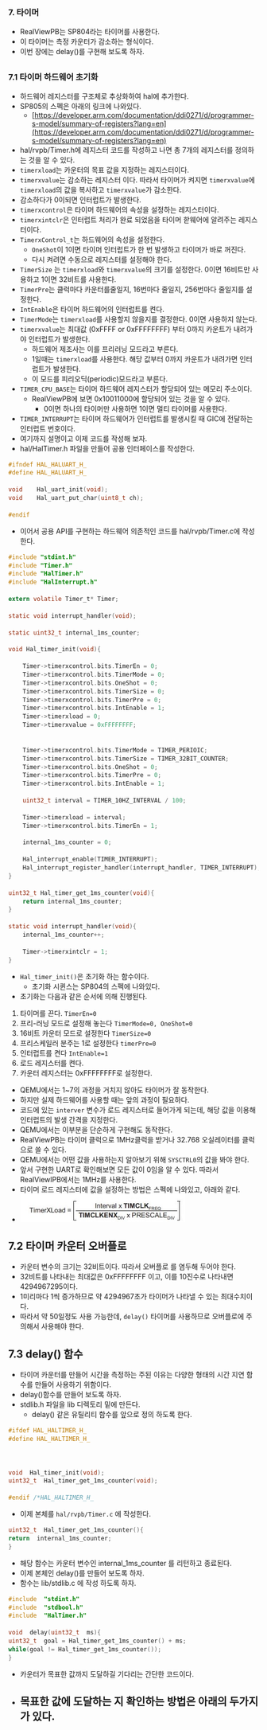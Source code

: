 ##
###  7. 타이머
- RealViewPB는 SP804라는 타이머를 사용한다.
- 이 타이머는 측정 카운터가 감소하는 형식이다.
- 이번 장에는 delay()를 구현해 보도록 하자.
##
### 7.1 타이머 하드웨어 초기화
- 하드웨어 레지스터를 구조체로 추상화하여 hal에 추가한다.
- SP805의 스펙은 아래의 링크에 나와있다.
	- [https://developer.arm.com/documentation/ddi0271/d/programmer-s-model/summary-of-registers?lang=en](https://developer.arm.com/documentation/ddi0271/d/programmer-s-model/summary-of-registers?lang=en)
- hal/rvpb/Timer.h에 레지스터 코드를 작성하고 나면 총 7개의 레지스터를 정의하는 것을 알 수 있다.
- `timerxload`는 카운터의 목표 값을 지정하는 레지스터이다.
- `timerxvalue`는 감소하는 레지스터 이다. 따라서 타이머가 켜지면 `timerxvalue`에 `timerxload`의 값을 복사하고 `timerxvalue`가 감소한다.
- 감소하다가 0이되면 인터럽트가 발생한다.
- `timerxcontrol`은 타이머 하드웨어의 속성을 설정하는 레지스터이다.
- `timerxintclr`은 인터럽트 처리가 완료 되었음을 타이머 핟웨어에 알려주는 레지스터이다.
- `TimerxControl_t`는 하드웨어의 속성을 설정한다.
	- `OneShot`이 1이면 타이머 인터럽트가 한 번 발생하고 타이머가 바로 꺼진다.
	- 다시 켜려면 수동으로 레지스터를 설정해야 한다.
- `TimerSize` 는 `timerxload`와 `timerxvalue`의 크기를 설정한다. 0이면 16비트만 사용하고 1이면 32비트를 사용한다.
- `TimerPre`는 클럭마다 카운터를줄일지, 16번마다 줄일지, 256번마다 줄일지를 설정한다.
- `IntEnable`은 타이머 하드웨어의 인터럽트를 켠다.
- `TimerMode`는 `timerxload`를 사용할지 않을지를 결정한다. 0이면 사용하지 않는다.
- `timerxvalue`는 최대값 (0xFFFF or 0xFFFFFFFF) 부터 0까지 카운트가 내려가야 인터럽트가 발생한다.
	- 하드웨어 제조사는 이를 프리러닝 모드라고 부른다.
	- 1일때는 `timerxload`를 사용한다. 해당 값부터 0까지 카운트가 내려가면 인터럽트가 발생한다.
	- 이 모드를 피리오딕(periodic)모드라고 부른다.
- `TIMER_CPU_BASE`는 타이머 하드웨어 레지스터가 할당되어 있는 메모리 주소이다.
	-  RealViewPB에 보면 0x10011000에 할당되어 있는 것을 알 수 있다.
		- 0이면 하나의 타이머만 사용하면 1이면 멀티 타이머를 사용한다.
- `TIMER_INTERRUPT`는 타이머 하드웨어가 인터럽트를 발생시킬 때 GIC에 전달하는 인터럽트 번호이다.
- 여기까지 설명이고 이제 코드를 작성해 보자.
- hal/HalTimer.h 파일을 만들어 공용 인터페이스를 작성한다.
~~~C
#ifndef HAL_HALUART_H_
#define HAL_HALUART_H_

void    Hal_uart_init(void);
void    Hal_uart_put_char(uint8_t ch);

#endif 
~~~
- 이어서 공용 API를 구현하는 하드웨어 의존적인 코드를 hal/rvpb/Timer.c에 작성한다.
~~~C
#include "stdint.h"
#include "Timer.h"
#include "HalTimer.h"
#include "HalInterrupt.h"

extern volatile Timer_t* Timer;

static void interrupt_handler(void);

static uint32_t internal_1ms_counter;

void Hal_timer_init(void){

    Timer->timerxcontrol.bits.TimerEn = 0;
    Timer->timerxcontrol.bits.TimerMode = 0;
    Timer->timerxcontrol.bits.OneShot = 0;
    Timer->timerxcontrol.bits.TimerSize = 0;
    Timer->timerxcontrol.bits.TimerPre = 0;
    Timer->timerxcontrol.bits.IntEnable = 1;
    Timer->timerxload = 0;
    Timer->timerxvalue = 0xFFFFFFFF;


    Timer->timerxcontrol.bits.TimerMode = TIMER_PERIOIC;
    Timer->timerxcontrol.bits.TimerSize = TIMER_32BIT_COUNTER;
    Timer->timerxcontrol.bits.OneShot = 0;
    Timer->timerxcontrol.bits.TimerPre = 0;
    Timer->timerxcontrol.bits.IntEnable = 1;

    uint32_t interval = TIMER_10HZ_INTERVAL / 100;

    Timer->timerxload = interval;
    Timer->timerxcontrol.bits.TimerEn = 1;

    internal_1ms_counter = 0;

    Hal_interrupt_enable(TIMER_INTERRUPT);
    Hal_interrupt_register_handler(interrupt_handler, TIMER_INTERRUPT);
}

uint32_t Hal_timer_get_1ms_counter(void){
    return internal_1ms_counter;
}

static void interrupt_handler(void){
    internal_1ms_counter++;

    Timer->timerxintclr = 1;
}

~~~
- `Hal_timer_init()`은 초기화 하는 함수이다.
	- 초기화 시퀸스는 SP804의 스펙에 나와있다.
- 초기화는 다음과 같은 순서에 의해 진행된다.
1. 타이머를 끈다. `TimerEn=0`
2. 프리-러닝 모드로 설정해 놓는다 `TimerMode=0, OneShot=0`
3. 16비트 카운터 모드로 설정한다 `TimerSize=0`
4. 프리스케일러 분주는 1로 설정한다 `timerPre=0`
5. 인터럽트를 켠다 `IntEnable=1`
6. 로드 레지스터를 켠다.
7. 카운터 레지스터는 0xFFFFFFFF로 설정한다.

- QEMU에서는 1~7의 과정을 거치지 않아도 타이머가 잘 동작한다.
- 하지만 실제 하드웨어를 사용할 때는 앞의 과정이 필요하다.
- 코드에 있는 `interver` 변수가 로드 레지스터로 들어가게 되는데, 해당 값을 이용해 인터럽트의 발생 간격을 지정한다.
- QEMU에서는 이부분을 단순하게 구현해도 동작한다.
- RealViewPB는 타이머 클럭으로 1MHz클럭을 받거나 32.768 오실레이터를 클럭으로 쓸 수 있다.
- QEMU에서는 어떤 값을 사용하는지 알아보기 위해 `SYSCTRL0`의 값을 봐야 한다.
- 앞서 구현한 UART로 확인해보면 모든 값이 0임을 알 수 있다. 따라서 RealViewlPB에서는 1MHz를 사용한다.
- 타이머 로드 레지스터에 값을 설정하는 방법은 스펙에 나와있고, 아래와 같다.
- ![IMG](./img/TimerXLoad.jpg)

## 7.2 타이머 카운터 오버플로
- 카운터 변수의 크기는 32비트이다. 따라서 오버플로 를 염두해 두어야 한다.
- 32비트를 나타내는 최대값은 0xFFFFFFFF 이고, 이를 10진수로 나타내면 4294967295이다.
- 1미리마다 1씩 증가하므로 약 4294967초가 타이머가 나타낼 수 있는 최대수치이다.
- 따라서 약 50일정도 사용 가능한데, `delay()` 타이머를 사용하므로 오버플로에 주의해서 사용해야 한다.

## 7.3 delay() 함수
- 타이머 카운터를 만들어 시간을 측정하는 주된 이유는 다양한 형태의 시간 지연 함수를 만들어 사용하기 위함이다.
- delay()함수를 만들어 보도록 하자.
- stdlib.h  파일을 lib 디렉토리 밑에 만든다.
	- delay() 같은 유틸리티 함수를 앞으로 정의 하도록 한다.

~~~C
#ifdef HAL_HALTIMER_H_
#define HAL_HALTIMER_H_

  

void  Hal_timer_init(void);
uint32_t  Hal_timer_get_1ms_counter(void);

#endif /*HAL_HALTIMER_H_
~~~

- 이제 본체를 `hal/rvpb/Timer.c` 에 작성한다.

~~~C
uint32_t  Hal_timer_get_1ms_counter(){
return  internal_1ms_counter;
}
~~~

- 해당 함수는 카운터 변수인 internal_1ms_counter 를 리턴하고 종료된다.
- 이제 본체인 delay()를 만들어 보도록 하자.
- 함수는 lib/stdlib.c 에 작성 하도록 하자.

~~~ C
#include  "stdint.h"
#include  "stdbool.h"
#include  "HalTimer.h"

void  delay(uint32_t  ms){
uint32_t  goal = Hal_timer_get_1ms_counter() + ms;
while(goal != Hal_timer_get_1ms_counter());
}

~~~

- 카운터가 목표한 값까지 도달하길 기다리는 간단한 코드이다.
- 목표한 값에 도달하는 지 확인하는 방법은 아래의 두가지가 있다.
	- 
<!--stackedit_data:
eyJoaXN0b3J5IjpbMTUyMzMyMzYyNCwyMDI5MjI1MjE5LC03NT
YxMjUzOTQsMzYyNzE2MzE2LC0xNDk1MDgyNjUzLC05ODk3NjE0
MywtNDMxNDY2NTM0LC0xNTI1OTI4MzYyLC0xMTc5ODIwOTgwXX
0=
-->